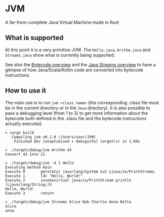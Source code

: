 # JVM
A far-from-complete Java Virtual Machine made in Rust

## What is supported

At this point it is a very primitive JVM. The `Hello.java`, `Arithm.java` and `Streams.java` show what is currently being supported.

See also the [Bytecode overview](bytecode.md) and the [Java Streams overview](streams.md) to have a glimpse of how Java/Scala/Kotlin code are converted into bytecode instructions.

## How to use it

The main use is to run `jvm <class name>` (the corresponding .class file must be in the current directory or in the `Java` directory). It is also possible to pass a debugging level (from 1 to 3) to get more information about the bytecode both defined in the .class file and the bytecode instructions actually executed.

```
> cargo build
   Compiling jvm v0.1.0 (/Users/user/JVM)
    Finished dev [unoptimized + debuginfo] target(s) in 1.69s

> ./target/debug/jvm Arithm 43
Convert 43 into 21

> ./target/debug/jvm -d 1 Hello
Executing method main
Execute 0       getstatic java/lang/System out Ljava/io/PrintStream;
Execute 1       ldc "Hello, World!"
Execute 2       invokevirtual java/io/PrintStream println (Ljava/lang/String;)V
Hello, World!
Execute 3       return

> ./target/debug/jvm Streams Alice Bob Charlie Anna Delta
alice
anna
```

